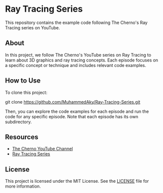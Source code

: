 # Ray Tracing Series

This repository contains the example code following The Cherno's Ray Tracing series on YouTube.

## About

In this project, we follow The Cherno's YouTube series on Ray Tracing to learn about 3D graphics and ray tracing concepts. Each episode focuses on a specific concept or technique and includes relevant code examples.

## How to Use

To clone this project:

git clone https://github.com/MuhammedAky/Ray-Tracing-Series.git


Then, you can explore the code examples for each episode and run the code for any specific episode. Note that each episode has its own subdirectory.

## Resources

- [The Cherno YouTube Channel](https://www.youtube.com/@TheCherno)
- [Ray Tracing Series](https://www.youtube.com/watch?v=gfW1Fhd9u9Q&list=PLlrATfBNZ98edc5GshdBtREv5asFW3yXl)

## License

This project is licensed under the MIT License. See the [LICENSE](LICENSE) file for more information.
